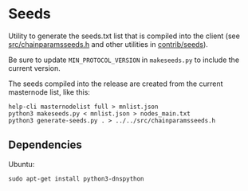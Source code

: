 # Seeds

Utility to generate the seeds.txt list that is compiled into the client
(see [src/chainparamsseeds.h](/src/chainparamsseeds.h) and other utilities in [contrib/seeds](/contrib/seeds)).

Be sure to update `MIN_PROTOCOL_VERSION` in `makeseeds.py` to include the current version.

The seeds compiled into the release are created from the current masternode list, like this:

    help-cli masternodelist full > mnlist.json
    python3 makeseeds.py < mnlist.json > nodes_main.txt
    python3 generate-seeds.py . > ../../src/chainparamsseeds.h

## Dependencies

Ubuntu:

    sudo apt-get install python3-dnspython
